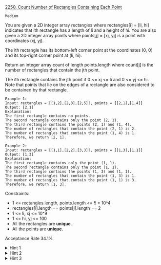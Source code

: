 [2250. Count Number of Rectangles Containing Each Point](https://leetcode.com/problems/count-number-of-rectangles-containing-each-point/description/)

`Medium`

You are given a 2D integer array rectangles where rectangles[i] = [li, hi] indicates that ith rectangle has a length of li and a height of hi. You are also given a 2D integer array points where points[j] = [xj, yj] is a point with coordinates (xj, yj).

The ith rectangle has its bottom-left corner point at the coordinates (0, 0) and its top-right corner point at (li, hi).

Return an integer array count of length points.length where count[j] is the number of rectangles that contain the jth point.

The ith rectangle contains the jth point if 0 <= xj <= li and 0 <= yj <= hi. Note that points that lie on the edges of a rectangle are also considered to be contained by that rectangle.

```
Example 1:
Input: rectangles = [[1,2],[2,3],[2,5]], points = [[2,1],[1,4]]
Output: [2,1]
Explanation: 
The first rectangle contains no points.
The second rectangle contains only the point (2, 1).
The third rectangle contains the points (2, 1) and (1, 4).
The number of rectangles that contain the point (2, 1) is 2.
The number of rectangles that contain the point (1, 4) is 1.
Therefore, we return [2, 1].

Example 2:
Input: rectangles = [[1,1],[2,2],[3,3]], points = [[1,3],[1,1]]
Output: [1,3]
Explanation:
The first rectangle contains only the point (1, 1).
The second rectangle contains only the point (1, 1).
The third rectangle contains the points (1, 3) and (1, 1).
The number of rectangles that contain the point (1, 3) is 1.
The number of rectangles that contain the point (1, 1) is 3.
Therefore, we return [1, 3].
``` 

Constraints:

- 1 <= rectangles.length, points.length <= 5 * 10^4
- rectangles[i].length == points[j].length == 2
- 1 <= li, xj <= 10^9
- 1 <= hi, yj <= 100
- All the rectangles are **unique**.
- All the points are **unique**.

Acceptance Rate
34.1%

<details>
<summary>Hint 1</summary>

The heights of the rectangles and the y-coordinates of the points are only at most 100, so for each point, we can iterate over the possible heights of the rectangles that contain a given point.

</details>

<details>
<summary>Hint 2</summary>

For a given point and height, can we efficiently count how many rectangles with that height contain our point?

</details>

<details>
<summary>Hint 3</summary>

Sort the rectangles at each height and use binary search.

</details>